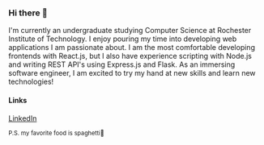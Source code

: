 ### Hi there 👋
I'm currently an undergraduate studying Computer Science at Rochester Institute of Technology. I enjoy pouring my time into developing web applications I am passionate about. I am the most comfortable developing frontends with React.js, but I also have experience scripting with Node.js and writing REST API's using Express.js and Flask. As an immersing software engineer, I am excited to try my hand at new skills and learn new technologies!

#### Links
[LinkedIn](https://www.linkedin.com/in/brandon-lu-b6079b163/)


<sub>P.S. my favorite food is spaghetti🍝</sub>




<!--
**brandonlu1/brandonlu1** is a ✨ _special_ ✨ repository because its `README.md` (this file) appears on your GitHub profile.

Here are some ideas to get you started:

- 🔭 I’m currently working on ...
- 🌱 I’m currently learning ...
- 👯 I’m looking to collaborate on ...
- 🤔 I’m looking for help with ...
- 💬 Ask me about ...
- 📫 How to reach me: ...
- 😄 Pronouns: ...
- ⚡ Fun fact: ...
-->
